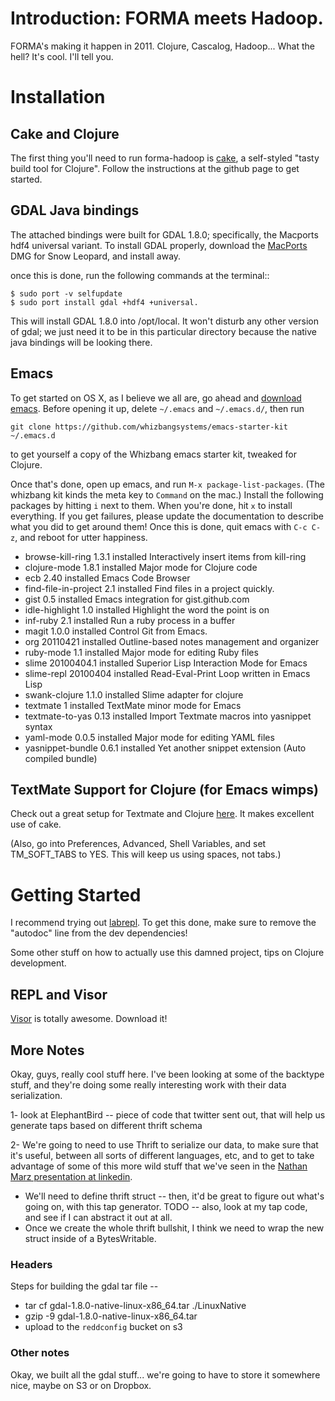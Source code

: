 Introduction: FORMA meets Hadoop.
=================================

FORMA's making it happen in 2011. Clojure, Cascalog, Hadoop... What the hell? It's cool. I'll tell you.

Installation
============

Cake and Clojure
---------------------

The first thing you'll need to run forma-hadoop is
[cake](https://github.com/ninjudd/cake), a self-styled "tasty build
tool for Clojure". Follow the instructions at the github page to get
started.

GDAL Java bindings
------------------

The attached bindings were built for GDAL 1.8.0; specifically, the
Macports hdf4 universal variant. To install GDAL properly, download
the [MacPorts](http://www.macports.org/install.php) DMG for Snow
Leopard, and install away.

once this is done, run the following commands at the terminal::

	$ sudo port -v selfupdate
	$ sudo port install gdal +hdf4 +universal.
	
This will install GDAL 1.8.0 into /opt/local. It won't disturb any
other version of gdal; we just need it to be in this particular
directory because the native java bindings will be looking there.

Emacs 
-----

To get started on OS X, as I believe we all are, go ahead and
[download emacs](http://emacsformacosx.com/). Before opening it up,
delete `~/.emacs` and `~/.emacs.d/`, then run

    git clone https://github.com/whizbangsystems/emacs-starter-kit ~/.emacs.d

to get yourself a copy of the Whizbang emacs starter kit, tweaked for
Clojure.

Once that's done, open up emacs, and run `M-x
package-list-packages`. (The whizbang kit kinds the meta key to
`Command` on the mac.) Install the following packages by hitting `i`
next to them. When you're done, hit `x` to install everything. If you
get failures, please update the documentation to describe what you did
to get around them! Once this is done, quit emacs with `C-c C-z`, and
reboot for utter happiness.

*  browse-kill-ring  1.3.1       installed  Interactively insert items from kill-ring
*  clojure-mode      1.8.1       installed  Major mode for Clojure code
*  ecb               2.40        installed  Emacs Code Browser
*  find-file-in-project 2.1      installed  Find files in a project quickly.
*  gist              0.5         installed  Emacs integration for gist.github.com
*  idle-highlight    1.0         installed  Highlight the word the point is on
*  inf-ruby          2.1         installed  Run a ruby process in a buffer
*  magit             1.0.0       installed  Control Git from Emacs.
*  org               20110421    installed  Outline-based notes management and organizer
*  ruby-mode         1.1         installed  Major mode for editing Ruby files
*  slime             20100404.1  installed  Superior Lisp Interaction Mode for Emacs
*  slime-repl        20100404    installed  Read-Eval-Print Loop written in Emacs Lisp
*  swank-clojure     1.1.0       installed  Slime adapter for clojure
*  textmate          1           installed  TextMate minor mode for Emacs
*  textmate-to-yas   0.13        installed  Import Textmate macros into yasnippet syntax
*  yaml-mode         0.0.5       installed  Major mode for editing YAML files
*  yasnippet-bundle  0.6.1       installed  Yet another snippet extension (Auto compiled bundle)

TextMate Support for Clojure (for Emacs wimps)
----------------------------

Check out a great setup for Textmate and Clojure [here](https://github.com/swannodette/textmate-clojure). It makes excellent use of cake.

(Also, go into Preferences, Advanced, Shell Variables, and set TM_SOFT_TABS to YES. This will keep us using spaces, not tabs.)


Getting Started
===============

I recommend trying out [labrepl](git://github.com/relevance/labrepl.git). To get this done, make sure to remove the "autodoc" line from the dev dependencies!

Some other stuff on how to actually use this damned project, tips on Clojure development.

REPL and Visor
--------------

[Visor](http://visor.binaryage.com/) is totally awesome. Download it!

More Notes
----------

Okay, guys, really cool stuff here. I've been looking at some of the backtype stuff, and they're doing some really interesting work with their data serialization.

1- look at ElephantBird -- piece of code that twitter sent out, that will help us generate taps based on different thrift schema

2- We're going to need to use Thrift to serialize our data, to make sure that it's useful, between all sorts of different languages, etc, and to get to take advantage of some of this more wild stuff that we've seen in the [Nathan Marz presentation at linkedin](http://sna-projects.com/blog/2010/11/clojure-at-backtype/).

* We'll need to define thrift struct -- then, it'd be great to figure out what's going on, with this tap generator. TODO -- also, look at my tap code, and see if I can abstract it out at all.
* Once we create the whole thrift bullshit, I think we need to wrap the new struct inside of a BytesWritable.

### Headers ###

Steps for building the gdal tar file -- 
* tar cf gdal-1.8.0-native-linux-x86_64.tar ./LinuxNative
* gzip -9 gdal-1.8.0-native-linux-x86_64.tar 
* upload to the `reddconfig` bucket on s3

### Other notes

Okay, we built all the gdal stuff... we're going to have to store it
somewhere nice, maybe on S3 or on Dropbox. 
